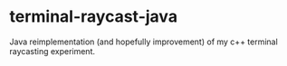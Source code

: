 # terminal-raycast-java

Java reimplementation (and hopefully improvement) of my c++ terminal raycasting experiment.
